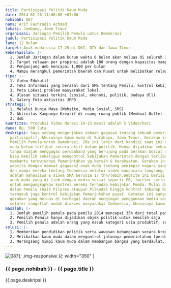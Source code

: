 ```yaml
---
title: Partisipasi Politik Kaum Muda
date: 2014-02-26 11:08:00 +07:00
nohibah: 087
nama: Arif Fachrudin Achmad
lokasi: Jombang, Jawa Timur
organisasi: Jaringan Pemilih Pemula untuk Demokrasi
judul: Partisipasi Politik Kaum Muda
lama: 12 Bulan
target: Anak muda usia 17-25 di DKI, DIY dan Jawa Timur
keberhasilan: |-
  1. Jumlah Jaringan dalam kurun waktu 6 bulan akan meluas di seluruh 3 propinsi (DKI Jakarta, DI Yogyakarta dan Jawa Timur)
  2. Target relawan per propinsi adalah 100 orang dengan kapasitas mampu dan memahami arah pembangunan bangsa kedepan.
  3. Pengunjung Web mencapai 1,000 per bulan
  4. Mampu merangkul pemerintah Daerah dan Pusat untuk melibatkan relawan JPPD dalam pembuatan kebijakan (PERDA, UU dll).
tipe: |-
  1. Video Edukatif
  2. Teks Informasi yang berasal dari SMS tentang Pemilu, kontrol kebijakan dan info korupsi
  3. Peta Lokasi problem masyarakat lokal.
  4. Ulasan situasi terkini (sosial, ekonomi, politik, budaya dll)
  5. Galery Foto aktivitas JPPD
strategi: |-
  1. Melalui Dunia Maya (Website, Media Sosial, SMS)
  2. Aktivitas Kampanye Kreatif di ruang-ruang publik (Membuat Outlet informasi dan membuat panggung politik akustik)
  3. dsb
kuantitas: Produksi Video durasi 10-15 menit adalah 5 Video/hari
dana: Rp. 500 Juta
deskripsi: Saya sedang mengerjakan sebuah gagasan tentang sebuah pemerintahan yang
  partisipatif, khususnya kaum muda di Surabaya, Jawa Timur. Gerakan ini bernama Jaringan
  Pemilih Pemula untuk Demokrasi. Ide ini lahir dari kondisi saat ini dimana anak
  muda belum terlibat secara aktif dalam politik. Hanya dijadikan sebagai objek politik
  tanpa diajak menggagas perubahan2 yang berujung pada Gerakan Sosial dimana mereka
  bisa memilih sekaligus mengontrol kebijakan Pemerintah dengan terlibat aktif dalam
  membantu terwujudnya Pemerintahan yg bersih & kerakyatan. Gerakan ini dimulai dari
  website dengan memuat gagasan2 anak muda tentang pemimpin negara yang mereka inginkan
  dan mimpi mereka tentang Indonesia melalui video wawancara langsung. Sasarannya
  adalah mahasiswa & siswa SMA berusia 17 thn/lebih.Website ini berisi tentang gagasan
  anak muda yang di-link dengan media sosial seperti FB, twitter serta telepon selular
  untuk mengungkapkan kontrol mereka terhadap kebijakan Pemda. Mulai dari kecurangan
  dalam Pemilu (baik Pilpres ataupun Pilkada) hingga kontrol tehadap Raperda/Perda,
  termasuk juga kontrol kebijakan Pemerintahan pusat. Gerakan ini sangat mungkin menjadi
  gerakan yang meluas di berbagai daerah mengingat penggunaan media sosial dan telpon
  seluler sangatlah mudah diakses masyarakat Indonesia, khususnya kaum muda.
masalah: |-
  1. Jumlah pemilih pemula pada pemilu 2014 mencapai 35% dari total pemilih, namun tidak pernah tersentuh oleh partai politik.
  2. Pemilih Pemula hanya dijadikan objek politik untuk memilih saja
  3. Pemilih pemula adalah orang yang masuk kategori usia produktif, seharusnya, mereka diberikan porsi lebih dalam membuat sebuah gagasan baru dalam konteks kenegaraan, karena merekalah yang menjadi tonggak masa depan bangsa.
solusi: |-
  1. Memberikan pendidikan politik serta wawasan kebangsaan secara kreatif dan partisipatif
  2. Melibatkan kaum muda dalam mengontrol jalannya pemerintahan (perda/raperda, perppu, UU/RUU dsb)
  3. Merangsang mimpi kaum muda dalam membangun bangsa yang berdaulat, adil dan makmur.
---
```


![087](/static/img/hibahcms/087.png){: .img-responsive }{: width="350" }

### {{ page.nohibah }} - {{ page.title }}

{{ page.deskripsi }}
